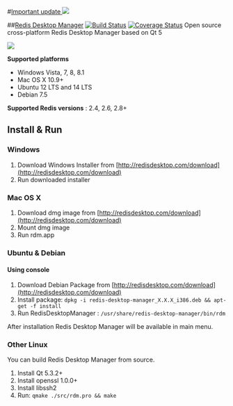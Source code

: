 #[Important update ![](http://glide.name/wp-content/uploads/2014/11/Screenshot-from-2014-11-12-104401.png)](http://bit.ly/1sDsuug "Redis Desktop Manager 1.0")

##[Redis Desktop Manager](http://redisdesktop.com "Redis Desktop Manager Offical Site") [![Build Status](https://travis-ci.org/uglide/RedisDesktopManager.png?branch=0.8.0)](https://travis-ci.org/uglide/RedisDesktopManager) [![Coverage Status](https://coveralls.io/repos/uglide/RedisDesktopManager/badge.png?branch=master)](https://coveralls.io/r/uglide/RedisDesktopManager?branch=master)
Open source cross-platform Redis Desktop Manager based on Qt 5

![](http://redisdesktop.com/img/features/all.png)

**Supported platforms**

- Windows Vista, 7, 8, 8.1
- Mac OS X 10.9+
- Ubuntu 12 LTS and 14 LTS
- Debian 7.5

**Supported Redis versions** : 2.4, 2.6, 2.8+

## Install & Run ##

### Windows ###

1. Download Windows Installer from [http://redisdesktop.com/download](http://redisdesktop.com/download)
2. Run downloaded installer

### Mac OS X ###
1. Download dmg image from [http://redisdesktop.com/download](http://redisdesktop.com/download)
2. Mount dmg image
3. Run rdm.app

### Ubuntu & Debian ###

#### Using console ####

1. Download Debian Package from  [http://redisdesktop.com/download](http://redisdesktop.com/download)
2. Install package:
    `dpkg -i redis-desktop-manager_X.X.X_i386.deb && apt-get -f install`
4. Run RedisDesktopManager :
	`/usr/share/redis-desktop-manager/bin/rdm`

After installation Redis Desktop Manager will be available in main menu.

### Other Linux ###
You can build Redis Desktop Manager from source.

1. Install Qt 5.3.2+
2. Install openssl 1.0.0+
3. Install libssh2
4. Run:
	`qmake ./src/rdm.pro && make`



